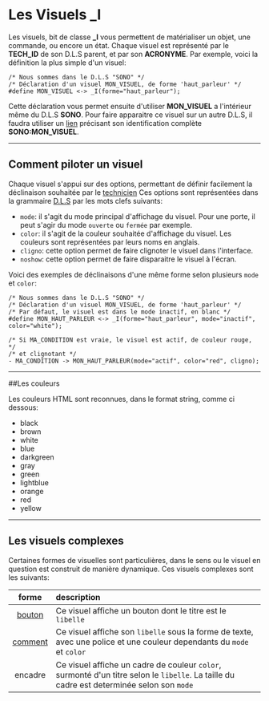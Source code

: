# Les Visuels **_I**

Les visuels, bit de classe **_I** vous permettent de matérialiser un objet, une commande, ou encore un état.
Chaque visuel est représenté par le **TECH_ID** de son D.L.S parent, et par son **ACRONYME**.
Par exemple, voici la définition la plus simple d'un visuel:

    /* Nous sommes dans le D.L.S "SONO" */
    /* Déclaration d'un visuel MON_VISUEL, de forme 'haut_parleur' */
    #define MON_VISUEL <-> _I(forme="haut_parleur");

Cette déclaration vous permet ensuite d'utiliser **MON_VISUEL** a l'intérieur même du D.L.S **SONO**.
Pour faire apparaitre ce visuel sur un autre D.L.S, il faudra utiliser un [lien](dls_link.md) précisant son identification complète
**SONO:MON_VISUEL**.

---
## Comment piloter un visuel

Chaque visuel s'appui sur des options, permettant de définir facilement la déclinaison souhaitée par le [technicien](users.md)
Ces options sont représentées dans la grammaire [D.L.S](dls.md) par les mots clefs suivants:

* `mode`: il s'agit du mode principal d'affichage du visuel. Pour une porte, il peut s'agir du mode `ouverte` ou `fermée` par exemple.
* `color`: il s'agit de la couleur souhaitée d'affichage du visuel. Les couleurs sont représentées par leurs noms en anglais.
* `cligno`: cette option permet de faire clignoter le visuel dans l'interface.
* `noshow`: cette option permet de faire disparaitre le visuel à l'écran.

Voici des exemples de déclinaisons d'une même forme selon plusieurs `mode` et `color`:

    /* Nous sommes dans le D.L.S "SONO" */
    /* Déclaration d'un visuel MON_VISUEL, de forme 'haut_parleur' */
    /* Par défaut, le visuel est dans le mode inactif, en blanc */
    #define MON_HAUT_PARLEUR <-> _I(forme="haut_parleur", mode="inactif", color="white");

    /* Si MA_CONDITION est vraie, le visuel est actif, de couleur rouge, */
    /* et clignotant */
    - MA_CONDITION -> MON_HAUT_PARLEUR(mode="actif", color="red", cligno);

---
##Les couleurs

Les couleurs HTML sont reconnues, dans le format string, comme ci dessous:

* black
* brown
* white
* blue
* darkgreen
* gray
* green
* lightblue
* orange
* red
* yellow

---
## Les visuels complexes

Certaines formes de visuelles sont particulières, dans le sens ou le visuel en question est construit de manière dynamique.
Ces visuels complexes sont les suivants:

| forme                            |  description |
|:--------------------------------:|:-------------|
| [bouton](dls_visuel_bouton.md)   | Ce visuel affiche un bouton dont le titre est le `libelle` |
| [comment](dls_visuel_comment.md) | Ce visuel affiche son `libelle` sous la forme de texte, avec une police et une couleur dependants du `mode` et `color` |
| encadre          | Ce visuel affiche un cadre de couleur `color`, surmonté d'un titre selon le `libelle`. La taille du cadre est determinée selon son `mode` |




